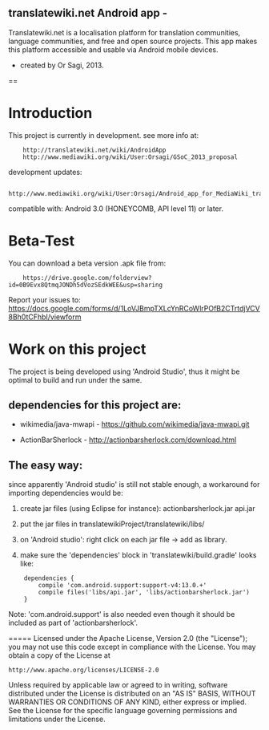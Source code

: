 
translatewiki.net Android app - 
-
Translatewiki.net is a localisation platform for translation communities, language communities,
and free and open source projects.
This app makes this platform accessible and usable via Android mobile devices.
 
 * created by Or Sagi, 2013.

==
 
Introduction
============
This project is currently in development.
see more info at:	
  
		http://translatewiki.net/wiki/AndroidApp
 		http://www.mediawiki.org/wiki/User:Orsagi/GSoC_2013_proposal

development updates:

		http://www.mediawiki.org/wiki/User:Orsagi/Android_app_for_MediaWiki_translation/Project_Updates

compatible with: Android 3.0 (HONEYCOMB, API level 11) or later.

Beta-Test
=========
You can download a beta version .apk file from:

		https://drive.google.com/folderview?id=0B9Evx8QtmqJONDh5dVozSEdkWEE&usp=sharing

Report your issues to:		https://docs.google.com/forms/d/1LoVJBmpTXLcYnRCoWlrPOfB2CTrtdjVCV8Bh0tCFhbI/viewform

Work on this project
====================
The project is being developed using 'Android Studio', thus it might be optimal to build 
and run under the same.

dependencies for this project are:
---
* wikimedia/java-mwapi -
	https://github.com/wikimedia/java-mwapi.git
	
* ActionBarSherlock -
	http://actionbarsherlock.com/download.html
	
The easy way:
---
since apparently 'Android studio' is still not stable enough, a workaround for importing
dependencies would be:
1. create jar files  (using Eclipse for instance):
actionbarsherlock.jar
api.jar

2. put the jar files in translatewikiProject/translatewiki/libs/ 
3. on 'Android studio': right click on each jar file -> add as library.
4. make sure the 'dependencies' block in 'translatewiki/build.gradle' looks like:

		dependencies {
	    	compile 'com.android.support:support-v4:13.0.+'
	    	compile files('libs/api.jar', 'libs/actionbarsherlock.jar')
		}
	

Note:
 'com.android.support' is also needed even though it should be included as part of 'actionbarsherlock'.

=====
Licensed under the Apache License, Version 2.0 (the "License");
you may not use this code except in compliance with the License.
You may obtain a copy of the License at

	http://www.apache.org/licenses/LICENSE-2.0

Unless required by applicable law or agreed to in writing, software
distributed under the License is distributed on an "AS IS" BASIS,
WITHOUT WARRANTIES OR CONDITIONS OF ANY KIND, either express or implied.
See the License for the specific language governing permissions and
limitations under the License.